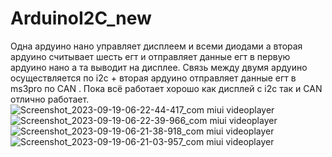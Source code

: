 # ArduinoI2C_new
Одна ардуино нано управляет дисплеем и всеми диодами а вторая ардуино считывает шесть егт и отправляет данные егт в первую ардуино нано а та выводит на дисплее.
Связь между двумя ардуино осуществляется по i2c + вторая ардуино отправляет данные егт в ms3pro по CAN . 
Пока всё работает хорошо как дисплей с i2c так и CAN отлично работает.
![Screenshot_2023-09-19-06-22-44-417_com miui videoplayer](https://github.com/Ms3pro/ArduinoI2C_new/assets/133560006/88672790-7753-4aa0-a40b-4d0fbd3107cd)
![Screenshot_2023-09-19-06-22-39-966_com miui videoplayer](https://github.com/Ms3pro/ArduinoI2C_new/assets/133560006/73e42dc9-cad9-4e27-9a9f-a893655ed56f)
![Screenshot_2023-09-19-06-21-38-918_com miui videoplayer](https://github.com/Ms3pro/ArduinoI2C_new/assets/133560006/f7c54861-e6e0-4291-96dc-d2961cf690c7)
![Screenshot_2023-09-19-06-21-03-957_com miui videoplayer](https://github.com/Ms3pro/ArduinoI2C_new/assets/133560006/61a00b8d-1aa3-4fa7-bc61-573d2bd4d7d4)

